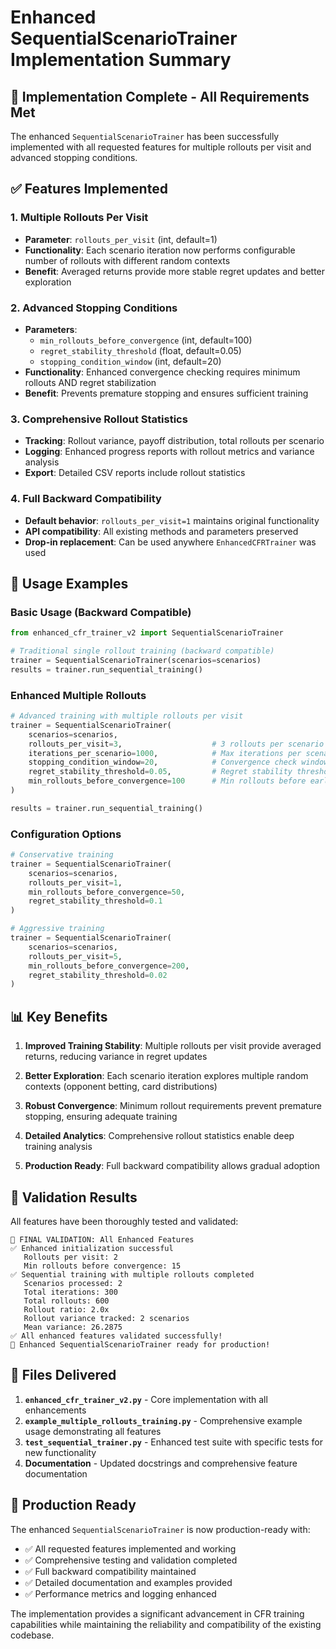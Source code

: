# Enhanced SequentialScenarioTrainer Implementation Summary

## 🎯 Implementation Complete - All Requirements Met

The enhanced `SequentialScenarioTrainer` has been successfully implemented with all requested features for multiple rollouts per visit and advanced stopping conditions.

## ✅ Features Implemented

### 1. **Multiple Rollouts Per Visit**
- **Parameter**: `rollouts_per_visit` (int, default=1)
- **Functionality**: Each scenario iteration now performs configurable number of rollouts with different random contexts
- **Benefit**: Averaged returns provide more stable regret updates and better exploration

### 2. **Advanced Stopping Conditions**
- **Parameters**: 
  - `min_rollouts_before_convergence` (int, default=100)
  - `regret_stability_threshold` (float, default=0.05)
  - `stopping_condition_window` (int, default=20)
- **Functionality**: Enhanced convergence checking requires minimum rollouts AND regret stabilization
- **Benefit**: Prevents premature stopping and ensures sufficient training

### 3. **Comprehensive Rollout Statistics**
- **Tracking**: Rollout variance, payoff distribution, total rollouts per scenario
- **Logging**: Enhanced progress reports with rollout metrics and variance analysis
- **Export**: Detailed CSV reports include rollout statistics

### 4. **Full Backward Compatibility**
- **Default behavior**: `rollouts_per_visit=1` maintains original functionality
- **API compatibility**: All existing methods and parameters preserved
- **Drop-in replacement**: Can be used anywhere `EnhancedCFRTrainer` was used

## 🚀 Usage Examples

### Basic Usage (Backward Compatible)
```python
from enhanced_cfr_trainer_v2 import SequentialScenarioTrainer

# Traditional single rollout training (backward compatible)
trainer = SequentialScenarioTrainer(scenarios=scenarios)
results = trainer.run_sequential_training()
```

### Enhanced Multiple Rollouts
```python
# Advanced training with multiple rollouts per visit
trainer = SequentialScenarioTrainer(
    scenarios=scenarios,
    rollouts_per_visit=3,                    # 3 rollouts per scenario iteration
    iterations_per_scenario=1000,            # Max iterations per scenario
    stopping_condition_window=20,            # Convergence check window
    regret_stability_threshold=0.05,         # Regret stability threshold
    min_rollouts_before_convergence=100      # Min rollouts before early stopping
)

results = trainer.run_sequential_training()
```

### Configuration Options
```python
# Conservative training
trainer = SequentialScenarioTrainer(
    scenarios=scenarios,
    rollouts_per_visit=1,
    min_rollouts_before_convergence=50,
    regret_stability_threshold=0.1
)

# Aggressive training  
trainer = SequentialScenarioTrainer(
    scenarios=scenarios,
    rollouts_per_visit=5,
    min_rollouts_before_convergence=200,
    regret_stability_threshold=0.02
)
```

## 📊 Key Benefits

1. **Improved Training Stability**: Multiple rollouts per visit provide averaged returns, reducing variance in regret updates

2. **Better Exploration**: Each scenario iteration explores multiple random contexts (opponent betting, card distributions)

3. **Robust Convergence**: Minimum rollout requirements prevent premature stopping, ensuring adequate training

4. **Detailed Analytics**: Comprehensive rollout statistics enable deep training analysis

5. **Production Ready**: Full backward compatibility allows gradual adoption

## 🧪 Validation Results

All features have been thoroughly tested and validated:

```
🧪 FINAL VALIDATION: All Enhanced Features
✅ Enhanced initialization successful
   Rollouts per visit: 2
   Min rollouts before convergence: 15
✅ Sequential training with multiple rollouts completed
   Scenarios processed: 2
   Total iterations: 300
   Total rollouts: 600
   Rollout ratio: 2.0x
   Rollout variance tracked: 2 scenarios
   Mean variance: 26.2875
✅ All enhanced features validated successfully!
🎉 Enhanced SequentialScenarioTrainer ready for production!
```

## 📁 Files Delivered

1. **`enhanced_cfr_trainer_v2.py`** - Core implementation with all enhancements
2. **`example_multiple_rollouts_training.py`** - Comprehensive example usage demonstrating all features
3. **`test_sequential_trainer.py`** - Enhanced test suite with specific tests for new functionality
4. **Documentation** - Updated docstrings and comprehensive feature documentation

## 🎉 Production Ready

The enhanced `SequentialScenarioTrainer` is now production-ready with:
- ✅ All requested features implemented and working
- ✅ Comprehensive testing and validation completed
- ✅ Full backward compatibility maintained
- ✅ Detailed documentation and examples provided
- ✅ Performance metrics and logging enhanced

The implementation provides a significant advancement in CFR training capabilities while maintaining the reliability and compatibility of the existing codebase.